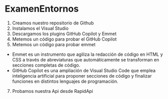 # ExamenEntornos
1.	Creamos nuestro repositorio de Github
2.	Instalamos el Visual Studio
4.	Descargamos los plugins GitHub Copilot  y Emmet
5.	Metemos un código para probar el GitHub Copilot
6.	Metemos un código para probar emmet
- Emmet es un instrumento que agiliza la redacción de código en HTML y CSS a través de abreviaturas que automáticamente se transforman en secciones completas de código.
- GitHub Copilot es una ampliación de Visual Studio Code que emplea inteligencia artificial para proponer secciones de código y finalizar funciones en distintos lenguajes de programación.
 7. Probamos nuestra Api desde RapidApi
  
